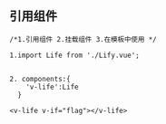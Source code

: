 ## 引用组件

```
/*1.引用组件 2.挂载组件 3.在模板中使用 */ 
```

```
1.import Life from './Lify.vue';
```

```

2. components:{
    'v-life':Life
  }
```

```
<v-life v-if="flag"></v-life>
```
